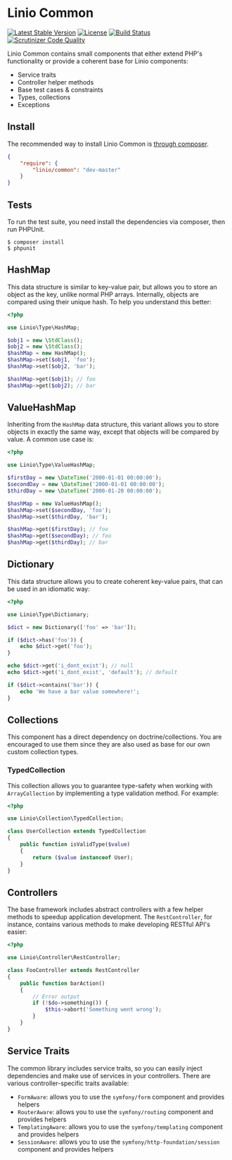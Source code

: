 Linio Common
============
[![Latest Stable Version](https://poser.pugx.org/linio/common/v/stable.svg)](https://packagist.org/packages/linio/common) [![License](https://poser.pugx.org/linio/common/license.svg)](https://packagist.org/packages/linio/common) [![Build Status](https://secure.travis-ci.org/LinioIT/common.png)](http://travis-ci.org/LinioIT/common) [![Scrutinizer Code Quality](https://scrutinizer-ci.com/g/LinioIT/common/badges/quality-score.png?b=master)](https://scrutinizer-ci.com/g/LinioIT/common/?branch=master)

Linio Common contains small components that either extend PHP's functionality or provide
a coherent base for Linio components:

* Service traits
* Controller helper methods
* Base test cases & constraints
* Types, collections
* Exceptions

Install
-------

The recommended way to install Linio Common is [through composer](http://getcomposer.org).

```JSON
{
    "require": {
        "linio/common": "dev-master"
    }
}
```

Tests
-----

To run the test suite, you need install the dependencies via composer, then
run PHPUnit.

    $ composer install
    $ phpunit

HashMap
-------

This data structure is similar to key-value pair, but allows you to store an object
as the key, unlike normal PHP arrays. Internally, objects are compared using their
unique hash. To help you understand this better:

```php
<?php

use Linio\Type\HashMap;

$obj1 = new \StdClass();
$obj2 = new \StdClass();
$hashMap = new HashMap();
$hashMap->set($obj1, 'foo');
$hashMap->set($obj2, 'bar');

$hashMap->get($obj1); // foo
$hashMap->get($obj2); // bar
```

ValueHashMap
------------

Inheriting from the `HashMap` data structure, this variant allows you to store objects
in exactly the same way, except that objects will be compared by value. A common
use case is:

```php
<?php

use Linio\Type\ValueHashMap;

$firstDay = new \DateTime('2000-01-01 00:00:00');
$secondDay = new \DateTime('2000-01-01 00:00:00');
$thirdDay = new \DateTime('2000-01-20 00:00:00');

$hashMap = new ValueHashMap();
$hashMap->set($secondDay, 'foo');
$hashMap->set($thirdDay, 'bar');

$hashMap->get($firstDay); // foo
$hashMap->get($secondDay); // foo
$hashMap->get($thirdDay); // bar
```

Dictionary
----------

This data structure allows you to create coherent key-value pairs, that can be used
in an idiomatic way:

```php
<?php

use Linio\Type\Dictionary;

$dict = new Dictionary(['foo' => 'bar']);

if ($dict->has('foo')) {
    echo $dict->get('foo');
}

echo $dict->get('i_dont_exist'); // null
echo $dict->get('i_dont_exist', 'default'); // default

if ($dict->contains('bar')) {
    echo 'We have a bar value somewhere!';
}

```

Collections
-----------

This component has a direct dependency on doctrine/collections. You are encouraged
to use them since they are also used as base for our own custom collection types.

### TypedCollection

This collection allows you to guarantee type-safety when working with `ArrayCollection` by
implementing a type validation method. For example:

```php
<?php

use Linio\Collection\TypedCollection;

class UserCollection extends TypedCollection
{
    public function isValidType($value)
    {
        return ($value instanceof User);
    }
}
```

Controllers
-----------

The base framework includes abstract controllers with a few helper methods
to speedup application development. The `RestController`, for instance, contains
various methods to make developing RESTful API's easier:


```php
<?php

use Linio\Controller\RestController;

class FooController extends RestController
{
    public function barAction()
    {
        // Error output
        if (!$do->something()) {
            $this->abort('Something went wrong');
        }
    }
}
```

Service Traits
--------------

The common library includes service traits, so you can easily inject dependencies
and make use of services in your controllers. There are various controller-specific
traits available:

* `FormAware`: allows you to use the `symfony/form` component and provides helpers
* `RouterAware`: allows you to use the `symfony/routing` component and provides helpers
* `TemplatingAware`: allows you to use the `symfony/templating` component and provides helpers
* `SessionAware`: allows you to use the `symfony/http-foundation/session` component and provides helpers
